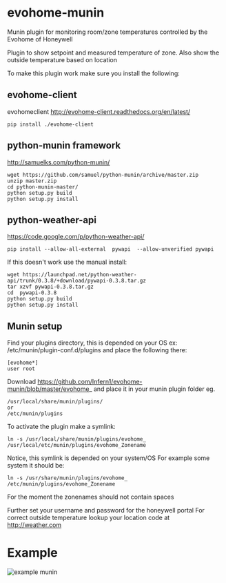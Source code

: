# evohome-munin
Munin plugin for monitoring room/zone temperatures controlled by the Evohome of Honeywell


Plugin to show setpoint and measured temperature of zone.
Also show the outside temperature based on location

To make this plugin work make sure you install the following:

## evohome-client
evohomeclient http://evohome-client.readthedocs.org/en/latest/
```
pip install ./evohome-client
```


## python-munin framework
http://samuelks.com/python-munin/
```
wget https://github.com/samuel/python-munin/archive/master.zip
unzip master.zip
cd python-munin-master/
python setup.py build
python setup.py install
```


## python-weather-api 

https://code.google.com/p/python-weather-api/
```
pip install --allow-all-external  pywapi  --allow-unverified pywapi
```
If this doesn't work use the manual install:
```
wget https://launchpad.net/python-weather-api/trunk/0.3.8/+download/pywapi-0.3.8.tar.gz
tar xzvf pywapi-0.3.8.tar.gz
cd  pywapi-0.3.8
python setup.py build
python setup.py install
```

## Munin setup 

Find your plugins directory, this is depended on your OS
ex: /etc/munin/plugin-conf.d/plugins
and place the following there:
```
[evohome*]
user root
```

Download https://github.com/Infern1/evohome-munin/blob/master/evohome_
and place it in your munin plugin folder eg.
```
/usr/local/share/munin/plugins/
or
/etc/munin/plugins
```

To activate the plugin make a symlink:
```
ln -s /usr/local/share/munin/plugins/evohome_ /usr/local/etc/munin/plugins/evohome_Zonename
```
Notice, this symlink is depended on your system/OS
For example some system it should be:
```
ln -s /usr/share/munin/plugins/evohome_ /etc/munin/plugins/evohome_Zonename
```

For the moment the zonenames should not contain spaces

Further set your username and password for the honeywell portal
For correct outside temperature lookup your location code at http://weather.com

# Example #
![example munin](https://raw.githubusercontent.com/Infern1/evohome-munin/master/example_evohome_temperature.png)
